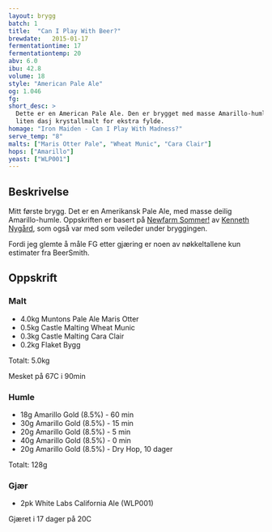 ```yaml
---
layout: brygg
batch: 1
title:  "Can I Play With Beer?"
brewdate:   2015-01-17
fermentationtime: 17
fermentationtemp: 20
abv: 6.0
ibu: 42.8
volume: 18
style: "American Pale Ale"
og: 1.046
fg:
short_desc: >
  Dette er en American Pale Ale. Den er brygget med masse Amarillo-humle og en
  liten dasj krystallmalt for ekstra fylde.
homage: "Iron Maiden - Can I Play With Madness?"
serve_temp: "8"
malts: ["Maris Otter Pale", "Wheat Munic", "Cara Clair"]
hops: ["Amarillo"]
yeast: ["WLP001"]
---
```

## Beskrivelse
Mitt første brygg. Det er en Amerikansk Pale Ale, med masse deilig Amarillo-humle. Oppskriften er basert på [Newfarm Sommer!](http://www.newfarmbrew.com/2012/05/batch-9-newfarm-sommer.html) av [Kenneth Nygård](http://www.newfarmbrew.com/), som også var med som veileder under bryggingen.

Fordi jeg glemte å måle FG etter gjæring er noen av nøkkeltallene kun estimater fra BeerSmith.

## Oppskrift

### Malt
- 4.0kg Muntons Pale Ale Maris Otter
- 0.5kg Castle Malting Wheat Munic
- 0.3kg Castle Malting Cara Clair
- 0.2kg Flaket Bygg

Totalt: 5.0kg

Mesket på 67C i 90min

### Humle
- 18g Amarillo Gold (8.5%) - 60 min
- 30g Amarillo Gold (8.5%) - 15 min
- 20g Amarillo Gold (8.5%) - 5 min
- 40g Amarillo Gold (8.5%) - 0 min
- 20g Amarillo Gold (8.5%) - Dry Hop, 10 dager

Totalt: 128g

### Gjær

- 2pk White Labs California Ale (WLP001)

Gjæret i 17 dager på 20C

